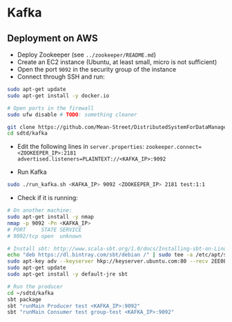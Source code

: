 # Kafka

## Deployment on AWS

* Deploy Zookeeper (see `../zookeeper/README.md`)
* Create an EC2 instance (Ubuntu, at least small, micro is not sufficient)
* Open the port `9092` in the security group of the instance
* Connect through SSH and run:

```bash
sudo apt-get update
sudo apt-get install -y docker.io

# Open ports in the firewall
sudo ufw disable # TODO: something cleaner

git clone https://github.com/Mean-Street/DistributedSystemForDataManagement sdtd
cd sdtd/kafka
```

* Edit the following lines in `server.properties`: 
`zookeeper.connect=<ZOOKEEPER_IP>:2181`
`advertised.listeners=PLAINTEXT://<KAFKA_IP>:9092`

* Run Kafka

```bash
sudo ./run_kafka.sh <KAFKA_IP> 9092 <ZOOKEEPER_IP> 2181 test:1:1
```

* Check if it is running:

```bash
# On another machine:
sudo apt-get install -y nmap
nmap -p 9092 -Pn <KAFKA_IP>
# PORT     STATE SERVICE
# 9092/tcp open  unknown

# Install sbt: http://www.scala-sbt.org/1.0/docs/Installing-sbt-on-Linux.html
echo "deb https://dl.bintray.com/sbt/debian /" | sudo tee -a /etc/apt/sources.list.d/sbt.list
sudo apt-key adv --keyserver hkp://keyserver.ubuntu.com:80 --recv 2EE0EA64E40A89B84B2DF73499E82A75642AC823
sudo apt-get update
sudo apt-get install -y default-jre sbt

# Run the producer
cd ~/sdtd/kafka
sbt package
sbt "runMain Producer test <KAFKA_IP>:9092"
sbt "runMain Consumer test group-test <KAFKA_IP>:9092"
```
